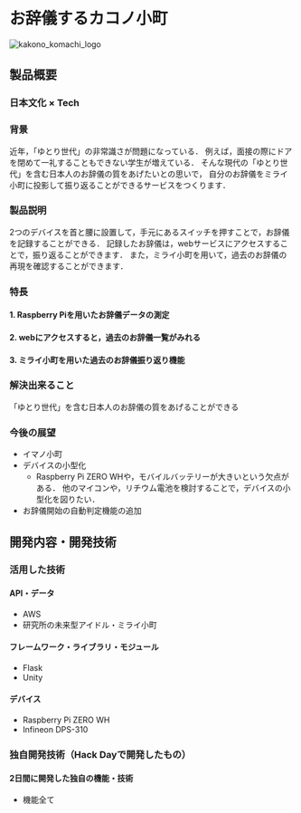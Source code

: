 # お辞儀するカコノ小町

<!-- [![Product Name](image.png)](https://www.youtube.com/watch?v=G5rULR53uMk) -->
![kakono_komachi_logo](https://user-images.githubusercontent.com/38515249/67630144-23d6bf00-f8c6-11e9-9561-fe12a8e70943.png)

## 製品概要
### 日本文化 × Tech

### 背景
<!-- （製品開発のきっかけ、課題等） -->
<!-- ここに
- こんかいのプロダクトの開発に至った背景
- 着目した顧客・顧客の課題・現状
を記入してください -->
近年，「ゆとり世代」の非常識さが問題になっている．
例えば，面接の際にドアを閉めて一礼することもできない学生が増えている．
そんな現代の「ゆとり世代」を含む日本人のお辞儀の質をあげたいとの思いで，
自分のお辞儀をミライ小町に投影して振り返ることができるサービスをつくります．

### 製品説明
<!-- （具体的な製品の説明） -->
<!-- こちらに製品の概要・特徴について説明を記載してください。 -->
2つのデバイスを首と腰に設置して，手元にあるスイッチを押すことで，お辞儀を記録することができる．
記録したお辞儀は，webサービスにアクセスすることで，振り返ることができます．
また，ミライ小町を用いて，過去のお辞儀の再現を確認することができます．

### 特長

#### 1. Raspberry Piを用いたお辞儀データの測定

#### 2. webにアクセスすると，過去のお辞儀一覧がみれる

#### 3. ミライ小町を用いた過去のお辞儀振り返り機能

### 解決出来ること
<!-- この製品を利用することによって最終的に解決できることについて記載をしてください。 -->
「ゆとり世代」を含む日本人のお辞儀の質をあげることができる

### 今後の展望
<!-- 今回は実現できなかったが、今後改善すること、どのように展開していくことが可能かについて記載をしてください。 -->
* イマノ小町
* デバイスの小型化
    *  Raspberry Pi ZERO WHや，モバイルバッテリーが大きいという欠点がある．
    他のマイコンや，リチウム電池を検討することで，デバイスの小型化を図りたい．
* お辞儀開始の自動判定機能の追加
    

## 開発内容・開発技術
### 活用した技術
#### API・データ
<!-- 今回スポンサーから提供されたAPI、製品などの外部技術があれば記述をして下さい。 -->

* AWS
* 研究所の未来型アイドル・ミライ小町

#### フレームワーク・ライブラリ・モジュール
* Flask
* Unity


#### デバイス
* Raspberry Pi ZERO WH
* Infineon DPS-310

<!-- ### 研究内容・事前開発プロダクト（任意） -->
<!-- ご自身やチームの研究内容や、事前に持ち込みをしたプロダクトがある場合は、こちらに実績なども含め記載をして下さい。 -->
<!-- 
* 
*  -->

### 独自開発技術（Hack Dayで開発したもの）
#### 2日間に開発した独自の機能・技術
<!-- * 独自で開発したものの内容をこちらに記載してください
* 特に力を入れた部分をファイルリンク、またはcommit_idを記載してください（任意） -->
* 機能全て